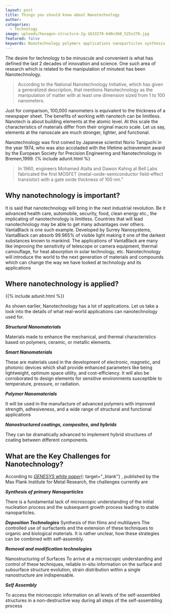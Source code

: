 ```yaml
---
layout: post
title: Things you should know about Nanotechnology
author:
categories:
  - Technology
image: uploads/hexagon-structure-2g-1633278-640x360_525x276.jpg
featured: false
keywords: Nanotechnology polymers applications nanoparticles synthesis research
---
```


The desire for technology to be minuscule and convenient is what has defined the last 2 decades of innovation and science. One such area of research which is related to the manipulation of minutest has been Nanotechnology.

> According to the National Nanotechnology Initiative, which has given a generalized description, that mentions Nanotechnology as the manipulation of matter with at least one dimension sized from 1 to 100 nanometers.

Just for comparison, 100,000 nanometers is equivalent to the thickness of a newspaper sheet. The benefits of working with nanotech can be limitless. Nanotech is about building elements at the atomic level. At this scale the characteristics of materials differ from their original macro scale. Let us say, elements at the nanoscale are much stronger, lighter, and functional.

Nanotechnology was first coined by Japanese scientist Norio Taniguchi in the year 1974, who was also accoladed with the lifetime achievement award by the European Society for Precision Engineering and Nanotechnology in Bremen,1999. {% include adunit.html %}

> In 1960, engineers Mohamed Atalla and Dawon Kahng at Bell Labs fabricated the first MOSFET (metal-oxide-semiconductor field-effect transistor) with a gate oxide thickness of 100 nm."

## Why nanotechnology is important?

It is said that nanotechnology will bring in the next industrial revolution. Be it advanced health care, automobile, security, food, clean energy etc., the implicating of nanotechnology is limitless. Countries that will lead nanotechnology may be able to get many advantages over others. VantaBlack is one such example. Developed by Surrey Nanosystems, VantaBlack can absorb 99.965% of visible light making it one of the darkest substances known to mankind. The applications of VantaBlack are many like improving the sensitivity of telescope or camera equipment, thermal camouflage, for heat absorption in solar technology, etc. Nanotechnology will introduce the world to the next generation of materials and compounds which can change the way we have looked at technology and its applications

## Where nanotechnology is applied?

{{% include adunit.html %}}

As shown earlier, Nanotechnology has a lot of applications. Let us take a look into the details of what real-world applications can nanotechnology used for.

***Structural Nanomaterials***

Materials made to enhance the mechanical, and thermal characteristics based on polymers, ceramic, or metallic elements.

***Smart Nanomaterials***

These are materials used in the development of electronic, magnetic, and photonic devices which shall provide enhanced parameters like being lightweight, optimum space utility, and cost-efficiency. It will also be corroborated to design elements for sensitive environments susceptible to temperature, pressure, or radiation.

***Polymer Nanomaterials***

It will be used in the manufacture of advanced polymers with improved strength, adhesiveness, and a wide range of structural and functional applications

***Nanostructured coatings, composites, and hybrids***

They can be dramatically advanced to implement hybrid structures of coating between different components.

## What are the Key Challenges for Nanotechnology?

According to [*GENESYS white paper*](https://www.nanowerk.com/nanotechnology/reports/reportpdf/report136.pdf){: target="_blank"} , published by the Max Plank Institute for Metal Research, the challenges currently are

***Synthesis of primary Nanoparticles***

There is a fundamental lack of microscopic understanding of the initial nucleation process and the subsequent growth process leading to stable nanoparticles.

***Deposition Technologies*** Synthesis of thin films and multilayers The controlled use of surfactants and the extension of these techniques to organic and biological materials. It is rather unclear, how these strategies can be combined with self-assembly.

***Removal and modification technologies***

Nanostructuring of Surfaces To arrive at a microscopic understanding and control of these techniques, reliable in-situ information on the surface and subsurface structure evolution, strain distribution within a single nanostructure are indispensable.

***Self Assembly***

To access the microscopic information on all levels of the self-assembled structures in a non-destructive way during all steps of the self-assembling process